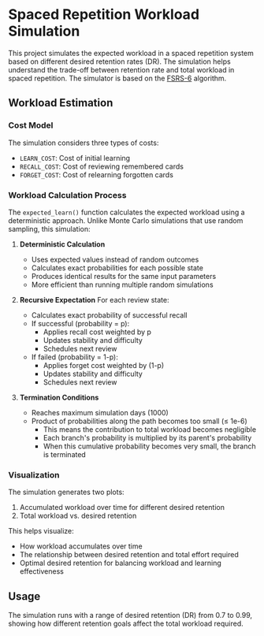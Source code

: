# Spaced Repetition Workload Simulation

This project simulates the expected workload in a spaced repetition system based on different desired retention rates (DR). The simulation helps understand the trade-off between retention rate and total workload in spaced repetition. The simulator is based on the [FSRS-6](https://github.com/open-spaced-repetition/fsrs4anki/wiki/The-Algorithm#fsrs-6) algorithm.

## Workload Estimation

### Cost Model
The simulation considers three types of costs:
- `LEARN_COST`: Cost of initial learning
- `RECALL_COST`: Cost of reviewing remembered cards
- `FORGET_COST`: Cost of relearning forgotten cards

### Workload Calculation Process
The `expected_learn()` function calculates the expected workload using a deterministic approach. Unlike Monte Carlo simulations that use random sampling, this simulation:

1. **Deterministic Calculation**
   - Uses expected values instead of random outcomes
   - Calculates exact probabilities for each possible state
   - Produces identical results for the same input parameters
   - More efficient than running multiple random simulations

2. **Recursive Expectation**
   For each review state:
   - Calculates exact probability of successful recall
   - If successful (probability = p):
     - Applies recall cost weighted by p
     - Updates stability and difficulty
     - Schedules next review
   - If failed (probability = 1-p):
     - Applies forget cost weighted by (1-p)
     - Updates stability and difficulty
     - Schedules next review

3. **Termination Conditions**
   - Reaches maximum simulation days (1000)
   - Product of probabilities along the path becomes too small (≤ 1e-6)
     - This means the contribution to total workload becomes negligible
     - Each branch's probability is multiplied by its parent's probability
     - When this cumulative probability becomes very small, the branch is terminated

### Visualization
The simulation generates two plots:
1. Accumulated workload over time for different desired retention
2. Total workload vs. desired retention

This helps visualize:
- How workload accumulates over time
- The relationship between desired retention and total effort required
- Optimal desired retention for balancing workload and learning effectiveness

## Usage

The simulation runs with a range of desired retention (DR) from 0.7 to 0.99, showing how different retention goals affect the total workload required.